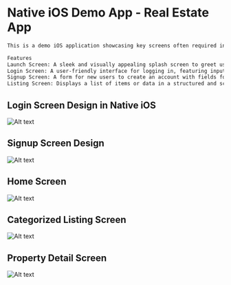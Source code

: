 # Native iOS Demo App - Real Estate App

```sh
This is a demo iOS application showcasing key screens often required in mobile app development. The app is developed using Swift and UIKit, providing a seamless user experience with a clean and intuitive design.
```
```sh
Features
Launch Screen: A sleek and visually appealing splash screen to greet users as the app loads.
Login Screen: A user-friendly interface for logging in, featuring input fields for email and password, with proper validation.
Signup Screen: A form for new users to create an account with fields for essential details and smooth navigation.
Listing Screen: Displays a list of items or data in a structured and scrollable format, ideal for showcasing app content.
```


##  Login Screen Design in Native iOS

![Alt text](https://github.com/SandeepCodeWala/iOS-Demo-App/blob/master/login.png)


##  Signup Screen Design 

![Alt text](https://github.com/SandeepCodeWala/iOS-Demo-App/blob/master/signup.png)


## Home Screen 

![Alt text](https://github.com/SandeepCodeWala/iOS-Demo-App/blob/master/home.png)

## Categorized Listing Screen 

![Alt text](https://github.com/SandeepCodeWala/iOS-Demo-App/blob/master/allproperty.png)

## Property Detail Screen 

![Alt text](https://github.com/SandeepCodeWala/iOS-Demo-App/blob/master/detail.png)